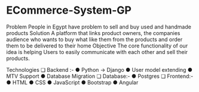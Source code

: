 # ECommerce-System-GP

Problem
    People in Egypt have problem to sell and buy used and handmade products
Solution
    A platform that links product owners, the companies audience who wants to buy what like them from the products and order them to be delivered to their home
Objective
    The core functionality of our idea is helping Users to easily communicate with each other and sell their products.

Technologies
❏ Backend :-
    ● Python -> Django
    ● User model extending
    ● MTV Support
    ● Database Migration
❏ Database:-
    ● Postgres
❏ Frontend:-
    ● HTML
    ● CSS
    ● JavaScript
    ● Bootstrap
    ● Angular
